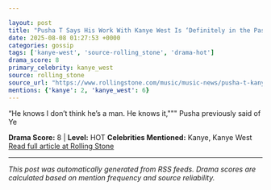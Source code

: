 ```yaml
---

layout: post
title: "Pusha T Says His Work With Kanye West Is ‘Definitely in the Past’"""
date: 2025-08-08 01:27:53 +0000
categories: gossip
tags: ['kanye-west', 'source-rolling_stone', 'drama-hot']
drama_score: 8
primary_celebrity: kanye_west
source: rolling_stone
source_url: "https://www.rollingstone.com/music/music-news/pusha-t-kanye-west-collaborations-in-the-past-1235403476/"""
mentions: {'kanye': 2, 'kanye_west': 6}
---
```


“He knows I don’t think he’s a man. He knows it,""" Pusha previously said of Ye

**Drama Score:** 8 | **Level:** HOT **Celebrities Mentioned:** Kanye, Kanye West [Read full article at Rolling Stone](https://www.rollingstone.com/music/music-news/pusha-t-kanye-west-collaborations-in-the-past-1235403476/)

---

*This post was automatically generated from RSS feeds. Drama scores are calculated based on mention frequency and source reliability.*